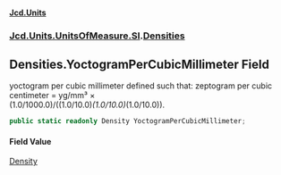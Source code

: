 #### [Jcd.Units](index.md 'index')
### [Jcd.Units.UnitsOfMeasure.SI](Jcd.Units.UnitsOfMeasure.SI.md 'Jcd.Units.UnitsOfMeasure.SI').[Densities](Densities.md 'Jcd.Units.UnitsOfMeasure.SI.Densities')

## Densities.YoctogramPerCubicMillimeter Field

yoctogram per cubic millimeter defined such that: zeptogram per cubic centimeter = yg/mm³ ×  
(1.0/1000.0)/((1.0/10.0)*(1.0/10.0)*(1.0/10.0)).

```csharp
public static readonly Density YoctogramPerCubicMillimeter;
```

#### Field Value
[Density](Density.md 'Jcd.Units.UnitTypes.Density')